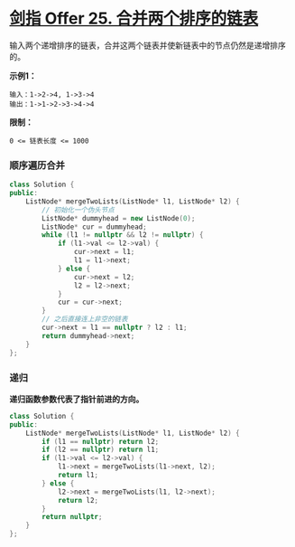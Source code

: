 # [剑指 Offer 25. 合并两个排序的链表](https://leetcode.cn/problems/he-bing-liang-ge-pai-xu-de-lian-biao-lcof/)

输入两个递增排序的链表，合并这两个链表并使新链表中的节点仍然是递增排序的。

**示例1：**

```
输入：1->2->4, 1->3->4
输出：1->1->2->3->4->4
```

**限制：**

```
0 <= 链表长度 <= 1000
```

### 顺序遍历合并

```c++
class Solution {
public:
    ListNode* mergeTwoLists(ListNode* l1, ListNode* l2) {
        // 初始化一个伪头节点
        ListNode* dummyhead = new ListNode(0);
        ListNode* cur = dummyhead;
        while (l1 != nullptr && l2 != nullptr) {
            if (l1->val <= l2->val) {
                cur->next = l1;
                l1 = l1->next;
            } else {
                cur->next = l2;
                l2 = l2->next;
            }
            cur = cur->next;
        }
        // 之后直接连上非空的链表
        cur->next = l1 == nullptr ? l2 : l1;
        return dummyhead->next;
    }
};
```

### 递归

**递归函数参数代表了指针前进的方向。**

```c++
class Solution {
public:
    ListNode* mergeTwoLists(ListNode* l1, ListNode* l2) {
        if (l1 == nullptr) return l2;
        if (l2 == nullptr) return l1;
        if (l1->val <= l2->val) {
            l1->next = mergeTwoLists(l1->next, l2);
            return l1;
        } else {
            l2->next = mergeTwoLists(l1, l2->next);
            return l2;
        }
        return nullptr;
    }
};
```

